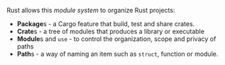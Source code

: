 Rust allows this *module system* to organize Rust projects:
- **Package**s - a Cargo feature that build, test and share crates. 
- **Crate**s - a tree of modules that produces a library or executable
- **Module**s and `use` - to control the organization, scope and privacy of paths
- **Path**s - a way of naming an item such as `struct`, function or module.
